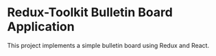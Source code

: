 # Redux-Toolkit Bulletin Board Application

This project implements a simple bulletin board using Redux and React.
